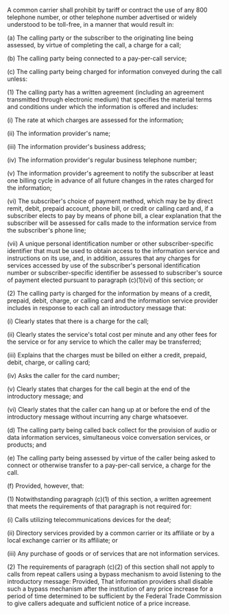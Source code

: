 A common carrier shall prohibit by tariff or contract the use of any 800 telephone number, or other telephone number advertised or widely understood to be toll-free, in a manner that would result in:
              

(a) The calling party or the subscriber to the originating line being assessed, by virtue of completing the call, a charge for a call;

(b) The calling party being connected to a pay-per-call service;

(c) The calling party being charged for information conveyed during the call unless:

(1) The calling party has a written agreement (including an agreement transmitted through electronic medium) that specifies the material terms and conditions under which the information is offered and includes:

(i) The rate at which charges are assessed for the information;

(ii) The information provider's name;

(iii) The information provider's business address;

(iv) The information provider's regular business telephone number;

(v) The information provider's agreement to notify the subscriber at least one billing cycle in advance of all future changes in the rates charged for the information;

(vi) The subscriber's choice of payment method, which may be by direct remit, debit, prepaid account, phone bill, or credit or calling card and, if a subscriber elects to pay by means of phone bill, a clear explanation that the subscriber will be assessed for calls made to the information service from the subscriber's phone line;

(vii) A unique personal identification number or other subscriber-specific identifier that must be used to obtain access to the information service and instructions on its use, and, in addition, assures that any charges for services accessed by use of the subscriber's personal identification number or subscriber-specific identifier be assessed to subscriber's source of payment elected pursuant to paragraph (c)(1)(vi) of this section; or

(2) The calling party is charged for the information by means of a credit, prepaid, debit, charge, or calling card and the information service provider includes in response to each call an introductory message that:

(i) Clearly states that there is a charge for the call;

(ii) Clearly states the service's total cost per minute and any other fees for the service or for any service to which the caller may be transferred;

(iii) Explains that the charges must be billed on either a credit, prepaid, debit, charge, or calling card;

(iv) Asks the caller for the card number;

(v) Clearly states that charges for the call begin at the end of the introductory message; and

(vi) Clearly states that the caller can hang up at or before the end of the introductory message without incurring any charge whatsoever.

(d) The calling party being called back collect for the provision of audio or data information services, simultaneous voice conversation services, or products; and

(e) The calling party being assessed by virtue of the caller being asked to connect or otherwise transfer to a pay-per-call service, a charge for the call.

(f) Provided, however, that:

(1) Notwithstanding paragraph (c)(1) of this section, a written agreement that meets the requirements of that paragraph is not required for:

(i) Calls utilizing telecommunications devices for the deaf;

(ii) Directory services provided by a common carrier or its affiliate or by a local exchange carrier or its affiliate; or

(iii) Any purchase of goods or of services that are not information services.

(2) The requirements of paragraph (c)(2) of this section shall not apply to calls from repeat callers using a bypass mechanism to avoid listening to the introductory message: Provided, That information providers shall disable such a bypass mechanism after the institution of any price increase for a period of time determined to be sufficient by the Federal Trade Commission to give callers adequate and sufficient notice of a price increase.

